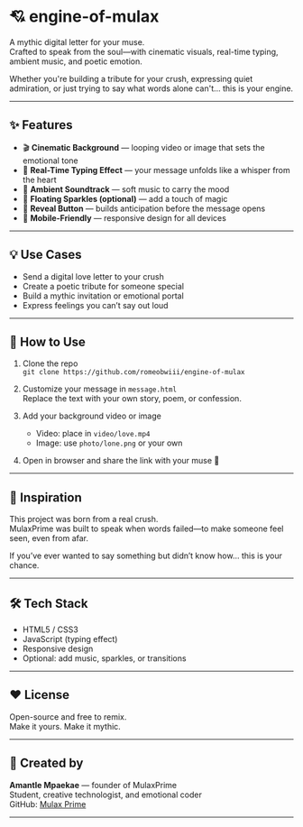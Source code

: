# 💘 engine-of-mulax

A mythic digital letter for your muse.  
Crafted to speak from the soul—with cinematic visuals, real-time typing, ambient music, and poetic emotion.

Whether you're building a tribute for your crush, expressing quiet admiration, or just trying to say what words alone can't... this is your engine.

---

## ✨ Features

- 🎬 **Cinematic Background** — looping video or image that sets the emotional tone
- 💬 **Real-Time Typing Effect** — your message unfolds like a whisper from the heart
- 🎵 **Ambient Soundtrack** — soft music to carry the mood
- 🌌 **Floating Sparkles (optional)** — add a touch of magic
- 📜 **Reveal Button** — builds anticipation before the message opens
- 📱 **Mobile-Friendly** — responsive design for all devices

---

## 💡 Use Cases

- Send a digital love letter to your crush
- Create a poetic tribute for someone special
- Build a mythic invitation or emotional portal
- Express feelings you can’t say out loud

---

## 🚀 How to Use

1. Clone the repo  
   `git clone https://github.com/romeobwiii/engine-of-mulax`

2. Customize your message in `message.html`  
   Replace the text with your own story, poem, or confession.

3. Add your background video or image  
   - Video: place in `video/love.mp4`  
   - Image: use `photo/lone.png` or your own

4. Open in browser and share the link with your muse 💌

---

## 🧠 Inspiration

This project was born from a real crush.  
MulaxPrime was built to speak when words failed—to make someone feel seen, even from afar.

If you’ve ever wanted to say something but didn’t know how... this is your chance.

---

## 🛠️ Tech Stack

- HTML5 / CSS3
- JavaScript (typing effect)
- Responsive design
- Optional: add music, sparkles, or transitions

---

## ❤️ License

Open-source and free to remix.  
Make it yours. Make it mythic.

---

## 🙌 Created by

**Amantle Mpaekae** — founder of MulaxPrime  
Student, creative technologist, and emotional coder  
GitHub: [Mulax Prime](https://github.com/romeobwiii)

---

